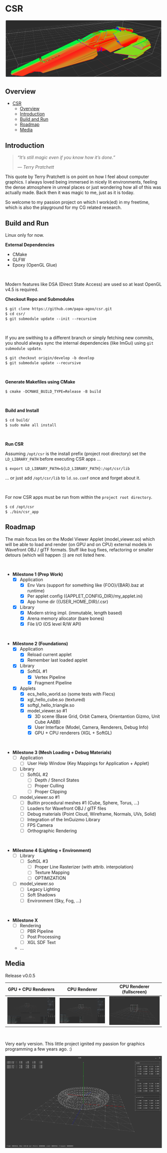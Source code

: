 # CSR

![CSR Banner](files/csr_feisar_frame.png)

## Overview

- [CSR](#csr)
  - [Overview](#overview)
  - [Introduction](#introduction)
  - [Build and Run](#build-and-run)
  - [Roadmap](#roadmap)
  - [Media](#media)

## Introduction

> *“It’s still magic even if you know how it’s done.”*
>
> *― Terry Pratchett*

This quote by Terry Pratchett is on point on how I feel about computer graphics. I always loved being immersed in nicely lit environments, feeling the dense atmosphere in unreal places or just wondering how all of this was actually made. Back then it was magic to me, just as it is today.

So welcome to my passion project on which I work(ed) in my freetime, which is also the playground for my CG related research.

## Build and Run

Linux only for now.

**External Dependencies**

* CMake
* GLFW
* Epoxy (OpenGL Glue)

<br/>

Modern features like DSA (Direct State Access) are used so at least OpenGL v4.5 is required.

**Checkout Repo and Submodules**

```shell
$ git clone https://github.com/papa-agoo/csr.git
$ cd csr/
$ git submodule update --init --recursive
```

<br/>

If you are swithing to a different branch or simply fetching new commits, you should always sync the internal dependencies (like ImGui) using `git submodule update`.

```shell
$ git checkout origin/develop -b develop
$ git submodule update --recursive
```

<br/>

**Generate Makefiles using CMake**

```shell
$ cmake -DCMAKE_BUILD_TYPE=Release -B build
```

<br/>

**Build and Install**

```shell
$ cd build/
$ sudo make all install
```

<br/>

**Run CSR**

Assuming `/opt/csr` is the install prefix (project root directory) set the `LD_LIBRARY_PATH` before executing CSR apps ...

```shell
$ export LD_LIBRARY_PATH=${LD_LIBRARY_PATH}:/opt/csr/lib
```

... or just add `/opt/csr/lib` to `ld.so.conf` once and forget about it.

<br/>

For now CSR apps must be run from within the `project root directory`.

```shell
$ cd /opt/csr
$ ./bin/csr_app
```

## Roadmap

The main focus lies on the Model Viewer Applet (model_viewer.so) which will be able to load and render (on GPU and on CPU) external models in Wavefront OBJ / glTF formats. Stuff like bug fixes, refactoring or smaller detours (which will happen :)) are not listed here.

<br/>

* **Milestone 1 (Prep Work)**
  - [x] Application
    - [x] Env Vars (support for something like {FOO}/{BAR}.baz at runtime)
    - [x] Per applet config ({APPLET_CONFIG_DIR}/my_applet.ini)
    - [x] App home dir ({USER_HOME_DIR}/.csr)
  - [x] Library
    - [x] Modern string impl. (immutable, length based)
    - [x] Arena memory allocator (bare bones)
    - [x] File I/O (OS level R/W API)

<br/>

* **Milestone 2 (Foundations)**
  - [x] Application
    - [x] Reload current applet
    - [x] Remember last loaded applet
  - [x] Library
    - [x] SoftGL #1
      - [x] Vertex Pipeline
      - [x] Fragment Pipeline
  - [x] Applets
    - [x] ecs_hello_world.so (some tests with Flecs)
    - [x] xgl_hello_cube.so (textured)
    - [x] softgl_hello_triangle.so
    - [x] model_viewer.so #1
      - [x] 3D scene (Base Grid, Orbit Camera, Orientantion Gizmo, Unit Cube AABB)
      - [x] User Interface (Model, Camera, Renderers, Debug Info)
      - [x] GPU + CPU renderers (XGL + SoftGL)

<br/>

* **Milestone 3 (Mesh Loading + Debug Materials)**
  - [ ] Application
    - [ ] User Help Window (Key Mappings for Application + Applet)
  - [ ] Library
    - [ ] SoftGL #2
      - [ ] Depth / Stencil States
      - [ ] Proper Culling
      - [ ] Proper Clipping
  - [ ] model_viewer.so #1
    - [ ] Builtin procedural meshes #1 (Cube, Sphere, Torus, ...)
    - [ ] Loaders for Wavefront OBJ / glTF files
    - [ ] Debug materials (Point Cloud, Wireframe, Normals, UVs, Solid)
    - [ ] Integration of the ImGuizmo Library
    - [ ] FPS Camera
    - [ ] Orthographic Rendering

<br/>

* **Milestone 4 (Lighting + Environment)**
  - [ ] Library
    - [ ] SoftGL #3
      - [ ] Proper Line Rasterizer (with attrib. interpolation)
      - [ ] Texture Mapping
      - [ ] OPTIMIZATION
  - [ ] model_viewer.so
    - [ ] Legacy Lighting
    - [ ] Soft Shadows
    - [ ] Environment (Sky, Fog, ...)

<br/>

* **Milestone X**
  - [ ] Rendering
    - [ ] PBR Pipeline
    - [ ] Post Processing
    - [ ] XGL SDF Text
  - ...

## Media

Release v0.0.5

GPU + CPU Renderers | CPU Renderer | CPU Renderer (fullscreen)
:-------------------------:|:-------------------------:|:-------------------------:
| ![v0.0.5](files/005_1.png) | ![v0.0.5](files/005_2.png) | ![v0.0.5](files/005_3.png) |

<br/>

Very early version. This little project ignited my passion for graphics programming a few years ago. :)

![CSR Legacy](files/csr_legacy.png)
